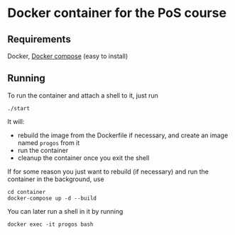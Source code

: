 # Docker container for the PoS course

## Requirements

Docker, [Docker compose](https://github.com/docker/compose/releases) (easy to install)

## Running 

To run the container and attach a shell to it, just run

```
./start
```

It will:
- rebuild the image from the Dockerfile if necessary, and create an image named `progos` from it
- run the container
- cleanup the container once you exit the shell

If for some reason you just want to rebuild (if necessary) and run the container in the background, use

```
cd container
docker-compose up -d --build
```

You can later run a shell in it by running

```
docker exec -it progos bash
```
